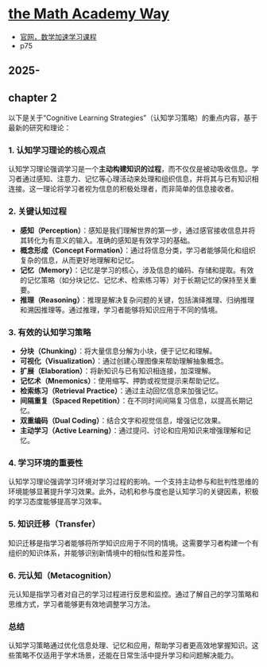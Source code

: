 # [the Math Academy Way](https://docs.google.com/document/d/1LLZK_34Oer9LwuqAv-pqxfXlR8n7V8zJ_MO323R7egI/edit?usp=sharing)

- [官网，数学加速学习课程](https://www.mathacademy.com/pedagogy)
- p75
## 2025-

## chapter 2

以下是关于“Cognitive Learning Strategies”（认知学习策略）的重点内容，基于最新的研究和理论：

### 1. **认知学习理论的核心观点**
认知学习理论强调学习是一个**主动构建知识的过程**，而不仅仅是被动吸收信息。学习者通过感知、注意力、记忆等心理活动来处理和组织信息，并将其与已有知识相连接。这一理论将学习者视为信息的积极处理者，而非简单的信息接收者。

### 2. **关键认知过程**
- **感知（Perception）**：感知是我们理解世界的第一步，通过感官接收信息并将其转化为有意义的输入。准确的感知是有效学习的基础。
- **概念形成（Concept Formation）**：通过将信息分类，学习者能够简化和组织复杂的信息，从而更好地理解和记忆。
- **记忆（Memory）**：记忆是学习的核心，涉及信息的编码、存储和提取。有效的记忆策略（如分块记忆、记忆术、检索练习等）对于长期记忆的保持至关重要。
- **推理（Reasoning）**：推理是解决复杂问题的关键，包括演绎推理、归纳推理和溯因推理等。通过推理，学习者能够将知识应用于不同的情境。

### 3. **有效的认知学习策略**
- **分块（Chunking）**：将大量信息分解为小块，便于记忆和理解。
- **可视化（Visualization）**：通过创建心理图像来帮助理解抽象概念。
- **扩展（Elaboration）**：将新知识与已有知识相连接，加深理解。
- **记忆术（Mnemonics）**：使用缩写、押韵或视觉提示来帮助记忆。
- **检索练习（Retrieval Practice）**：通过主动回忆信息来加强记忆。
- **间隔重复（Spaced Repetition）**：在不同时间间隔复习信息，以提高长期记忆。
- **双重编码（Dual Coding）**：结合文字和视觉信息，增强记忆效果。
- **主动学习（Active Learning）**：通过提问、讨论和应用知识来增强理解和记忆。

### 4. **学习环境的重要性**
认知学习理论强调学习环境对学习过程的影响。一个支持主动参与和批判性思维的环境能够显著提升学习效果。此外，动机和参与度也是认知学习的关键因素，积极的学习态度能够提高学习效率。

### 5. **知识迁移（Transfer）**
知识迁移是指学习者能够将所学知识应用于不同的情境。这需要学习者构建一个有组织的知识体系，并能够识别新情境中的相似性和差异性。

### 6. **元认知（Metacognition）**
元认知是指学习者对自己的学习过程进行反思和监控。通过了解自己的学习策略和思维方式，学习者能够更有效地调整学习方法。

### 总结
认知学习策略通过优化信息处理、记忆和应用，帮助学习者更高效地掌握知识。这些策略不仅适用于学术场景，还能在日常生活中提升学习和问题解决能力。